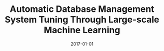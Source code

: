 ---
title: 'Automatic Database Management System Tuning Through Large-scale Machine Learning'
collection: publications
permalink: /files/vanaken17-sigmod.pdf
date: 2017-01-01
venue: 'Proceedings of the SIGMOD'
paper_url: 'https://danavanaken.com/files/vanaken17-sigmod.pdf'
citation: '<strong>Dana Van Aken</strong>, Andrew Pavlo, Geoffrey J. Gordon, Bohan Zhang.
<i>Proceedings of the SIGMOD<\i>, 2017.'
---